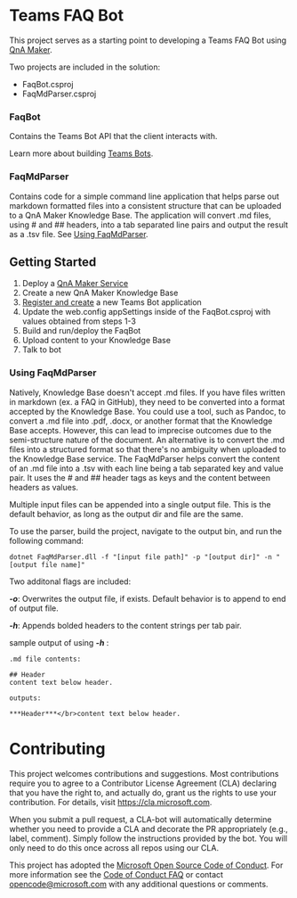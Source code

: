 
# Teams FAQ Bot

This project serves as a starting point to developing a Teams FAQ Bot using [QnA Maker](https://www.qnamaker.ai/).

Two projects are included in the solution:

* FaqBot.csproj
* FaqMdParser.csproj

### FaqBot
Contains the Teams Bot API that the client interacts with. 

Learn more about building [Teams Bots](https://docs.microsoft.com/en-us/microsoftteams/platform/concepts/bots/bots-create).

### FaqMdParser
Contains code for a simple command line application that helps parse out markdown formatted files into a consistent structure that can be uploaded to a QnA Maker Knowledge Base. The application will convert .md files, using # and ## headers, into a tab separated line pairs and output the result as a .tsv file. See [Using FaqMdParser](#using-faqmdparser).

## Getting Started

1. Deploy a [QnA Maker Service]((https://www.qnamaker.ai/))
2. Create a new QnA Maker Knowledge Base
3. [Register and create](https://docs.microsoft.com/en-us/microsoftteams/platform/concepts/bots/bots-create#create-a-bot-for-microsoft-teams) a new Teams Bot application 
4. Update the web.config appSettings inside of the FaqBot.csproj with values obtained from steps 1-3
5. Build and run/deploy the FaqBot
6. Upload content to your Knowledge Base
7. Talk to bot

### Using FaqMdParser
Natively, Knowledge Base doesn't accept .md files. If you have files written in markdown (ex. a FAQ in GitHub),  they need to be converted into a format accepted by the Knowledge Base. You could use a tool, such as Pandoc, to convert a .md file into .pdf, .docx, or another format that the Knowledge Base accepts. However, this can lead to imprecise outcomes due to the semi-structure nature of the document. An alternative is to convert the .md files into a structured format so that there's no ambiguity when uploaded to the Knowledge Base service. The FaqMdParser helps convert the content of an .md file into a .tsv with each line being a tab separated key and value pair. It uses the # and ## header tags as keys and the content between headers as values.

Multiple input files can be appended into a single output file. This is the default behavior, as long as the output dir and file are the same.

To use the parser, build the project, navigate to the output bin, and run the following command:
```
dotnet FaqMdParser.dll -f "[input file path]" -p "[output dir]" -n "[output file name]"
```

Two additonal flags are included:

***-o***: Overwrites the output file, if exists. Default behavior is to append to end of output file.

***-h***: Appends bolded headers to the content strings per tab pair.

sample output of using ***-h*** :
```
.md file contents:

## Header
content text below header.

outputs:

***Header***</br>content text below header.
```

# Contributing

This project welcomes contributions and suggestions.  Most contributions require you to agree to a
Contributor License Agreement (CLA) declaring that you have the right to, and actually do, grant us
the rights to use your contribution. For details, visit https://cla.microsoft.com.

When you submit a pull request, a CLA-bot will automatically determine whether you need to provide
a CLA and decorate the PR appropriately (e.g., label, comment). Simply follow the instructions
provided by the bot. You will only need to do this once across all repos using our CLA.

This project has adopted the [Microsoft Open Source Code of Conduct](https://opensource.microsoft.com/codeofconduct/).
For more information see the [Code of Conduct FAQ](https://opensource.microsoft.com/codeofconduct/faq/) or
contact [opencode@microsoft.com](mailto:opencode@microsoft.com) with any additional questions or comments.
